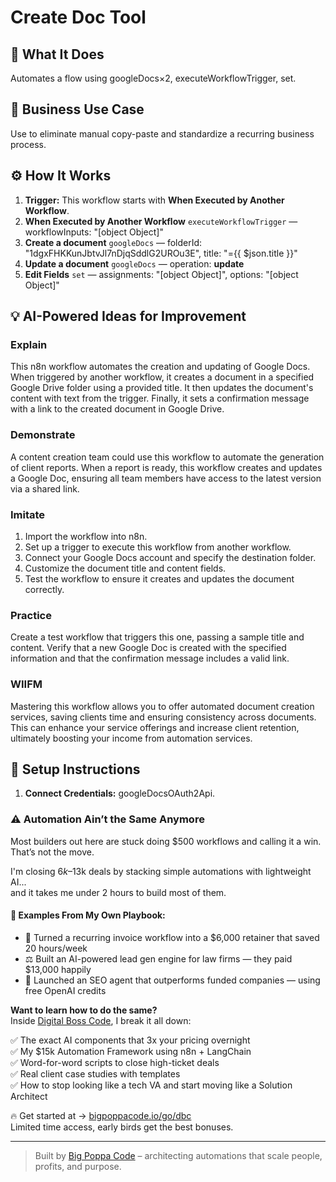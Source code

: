 # Create Doc Tool
## 🚀 What It Does
Automates a flow using googleDocs×2, executeWorkflowTrigger, set.

## 💼 Business Use Case
Use to eliminate manual copy-paste and standardize a recurring business process.

## ⚙️ How It Works
1. **Trigger:** This workflow starts with **When Executed by Another Workflow**.
2. **When Executed by Another Workflow** `executeWorkflowTrigger` — workflowInputs: "[object Object]"
3. **Create a document** `googleDocs` — folderId: "1dgxFHKKunJbtvJl7nDjqSddlG2UROu3E", title: "={{ $json.title }}"
4. **Update a document** `googleDocs` — operation: **update**
5. **Edit Fields** `set` — assignments: "[object Object]", options: "[object Object]"

## 💡 AI-Powered Ideas for Improvement
### Explain
This n8n workflow automates the creation and updating of Google Docs. When triggered by another workflow, it creates a document in a specified Google Drive folder using a provided title. It then updates the document's content with text from the trigger. Finally, it sets a confirmation message with a link to the created document in Google Drive.

### Demonstrate
A content creation team could use this workflow to automate the generation of client reports. When a report is ready, this workflow creates and updates a Google Doc, ensuring all team members have access to the latest version via a shared link.

### Imitate
1. Import the workflow into n8n.
2. Set up a trigger to execute this workflow from another workflow.
3. Connect your Google Docs account and specify the destination folder.
4. Customize the document title and content fields.
5. Test the workflow to ensure it creates and updates the document correctly.

### Practice
Create a test workflow that triggers this one, passing a sample title and content. Verify that a new Google Doc is created with the specified information and that the confirmation message includes a valid link.

### WIIFM
Mastering this workflow allows you to offer automated document creation services, saving clients time and ensuring consistency across documents. This can enhance your service offerings and increase client retention, ultimately boosting your income from automation services.

## 🔧 Setup Instructions
1. **Connect Credentials:** googleDocsOAuth2Api.

### ⚠️ Automation Ain’t the Same Anymore

Most builders out here are stuck doing $500 workflows and calling it a win.  
That’s not the move.  

I'm closing $6k–$13k deals by stacking simple automations with lightweight AI...  
and it takes me under 2 hours to build most of them.

#### 🧠 Examples From My Own Playbook:
- 🔁 Turned a recurring invoice workflow into a $6,000 retainer that saved 20 hours/week  
- ⚖️ Built an AI-powered lead gen engine for law firms — they paid $13,000 happily  
- 🚀 Launched an SEO agent that outperforms funded companies — using free OpenAI credits  

**Want to learn how to do the same?**  
Inside [Digital Boss Code](https://bigpoppacode.io/go/dbc), I break it all down:

✅ The exact AI components that 3x your pricing overnight  
✅ My $15k Automation Framework using n8n + LangChain  
✅ Word-for-word scripts to close high-ticket deals  
✅ Real client case studies with templates  
✅ How to stop looking like a tech VA and start moving like a Solution Architect  

🔥 Get started at → [bigpoppacode.io/go/dbc](https://bigpoppacode.io/go/dbc)  
Limited time access, early birds get the best bonuses.

---
> Built by [Big Poppa Code](https://bigpoppacode.io) – architecting automations that scale people, profits, and purpose.
